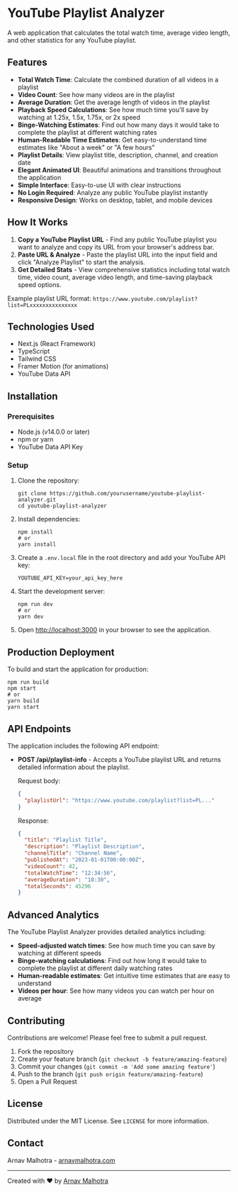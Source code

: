 # YouTube Playlist Analyzer

A web application that calculates the total watch time, average video length, and other statistics for any YouTube playlist.


## Features

- **Total Watch Time**: Calculate the combined duration of all videos in a playlist
- **Video Count**: See how many videos are in the playlist
- **Average Duration**: Get the average length of videos in the playlist
- **Playback Speed Calculations**: See how much time you'll save by watching at 1.25x, 1.5x, 1.75x, or 2x speed
- **Binge-Watching Estimates**: Find out how many days it would take to complete the playlist at different watching rates
- **Human-Readable Time Estimates**: Get easy-to-understand time estimates like "About a week" or "A few hours"
- **Playlist Details**: View playlist title, description, channel, and creation date
- **Elegant Animated UI**: Beautiful animations and transitions throughout the application
- **Simple Interface**: Easy-to-use UI with clear instructions
- **No Login Required**: Analyze any public YouTube playlist instantly
- **Responsive Design**: Works on desktop, tablet, and mobile devices

## How It Works

1. **Copy a YouTube Playlist URL** - Find any public YouTube playlist you want to analyze and copy its URL from your browser's address bar.
2. **Paste URL & Analyze** - Paste the playlist URL into the input field and click "Analyze Playlist" to start the analysis.
3. **Get Detailed Stats** - View comprehensive statistics including total watch time, video count, average video length, and time-saving playback speed options.

Example playlist URL format: `https://www.youtube.com/playlist?list=PLxxxxxxxxxxxxxxx`

## Technologies Used

- Next.js (React Framework)
- TypeScript
- Tailwind CSS
- Framer Motion (for animations)
- YouTube Data API

## Installation

### Prerequisites

- Node.js (v14.0.0 or later)
- npm or yarn
- YouTube Data API Key

### Setup

1. Clone the repository:
   ```
   git clone https://github.com/yourusername/youtube-playlist-analyzer.git
   cd youtube-playlist-analyzer
   ```

2. Install dependencies:
   ```
   npm install
   # or
   yarn install
   ```

3. Create a `.env.local` file in the root directory and add your YouTube API key:
   ```
   YOUTUBE_API_KEY=your_api_key_here
   ```

4. Start the development server:
   ```
   npm run dev
   # or
   yarn dev
   ```

5. Open [http://localhost:3000](http://localhost:3000) in your browser to see the application.

## Production Deployment

To build and start the application for production:

```
npm run build
npm start
# or
yarn build
yarn start
```

## API Endpoints

The application includes the following API endpoint:

- **POST /api/playlist-info** - Accepts a YouTube playlist URL and returns detailed information about the playlist.

  Request body:
  ```json
  {
    "playlistUrl": "https://www.youtube.com/playlist?list=PL..."
  }
  ```

  Response:
  ```json
  {
    "title": "Playlist Title",
    "description": "Playlist Description",
    "channelTitle": "Channel Name",
    "publishedAt": "2023-01-01T00:00:00Z",
    "videoCount": 42,
    "totalWatchTime": "12:34:56",
    "averageDuration": "18:30",
    "totalSeconds": 45296
  }
  ```

## Advanced Analytics

The YouTube Playlist Analyzer provides detailed analytics including:

- **Speed-adjusted watch times**: See how much time you can save by watching at different speeds
- **Binge-watching calculations**: Find out how long it would take to complete the playlist at different daily watching rates
- **Human-readable estimates**: Get intuitive time estimates that are easy to understand
- **Videos per hour**: See how many videos you can watch per hour on average


## Contributing

Contributions are welcome! Please feel free to submit a pull request.

1. Fork the repository
2. Create your feature branch (`git checkout -b feature/amazing-feature`)
3. Commit your changes (`git commit -m 'Add some amazing feature'`)
4. Push to the branch (`git push origin feature/amazing-feature`)
5. Open a Pull Request

## License

Distributed under the MIT License. See `LICENSE` for more information.

## Contact

Arnav Malhotra - [arnavmalhotra.com](https://arnavmalhotra.com)

---

Created with ❤️ by [Arnav Malhotra](https://arnavmalhotra.com)
